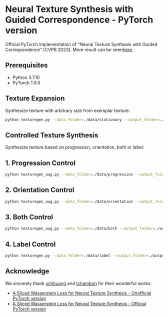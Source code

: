 # Neural Texture Synthesis with Guided Correspondence - PyTorch version
Official PyTorch implementation of "Neural Texture Synthesis with Guided Correspondence" [CVPR 2023]. More result can be seen[here](https://eliotchenkj.github.io/Guided-Correspondence-Loss-Sup/).

## Prerequisites
* Python 3.7.10
* PyTorch 1.9.0

## Texture Expansion
Synthesize texture with arbitrary size from exemplar texture:
```bash
python texturegen.py --data_folder=./data/stationary --output_folder=./outputs/result_synthesis --image_name=11.jpg --size=256 --output_size=512 512 --base_iters=500 --finetune_iters=0
```

## Controlled Texture Synthesis
Synthesize texture based on progression, orientation, both or label:
## 1. Progression Control
```bash
python texturegen_aug.py --data_folder=./data/progression --output_folder=./outputs/result_progression --image_name=6.jpg --refer_prog_name=6_prog.png --trg_prog_name=1_prog.png --lambda_progression=50 --lambda_occurrence=0.05 --output_size=512 512 --scales=0.25 0.5 0.75 1 --use_flip
```

## 2. Orientation Control
```bash
python texturegen_aug.py --data_folder=./data/orientation --output_folder=./outputs/result_orientation --image_name=20.jpg --trg_orient_name=target_orient-1.npy --lambda_orientation=5 --lambda_occurrence=0.05 --output_size=512 512 --scales=0.25 0.5 0.75 1
```

## 3. Both Control
```bash
python texturegen_aug.py --data_folder=./data/both --output_folder=./outputs/result_both --image_name=1.jpg --refer_prog_name=1_prog.jpg --trg_prog_name=1_prog.jpg --trg_orient_name=x_orient.npy --lambda_progression=10 --lambda_orientation=1 --lambda_occurrence=0.05 --output_size=512 512 --scales=0.25 0.5 0.75 1
```

## 4. Label Control
```bash
python texturegen.py --data_folder=./data/label --output_folder=./outputs/result_label --image_name=1-image.jpg --refer_prog_name=1-label.jpg --trg_prog_name=cat.jpg --lambda_progression=10 --lambda_occurrence=0.05 --size=256 --output_size=512 512
```

## Acknowledge
We sincerely thank [xchhuang](https://github.com/xchhuang) and [tchambon](https://github.com/tchambon) for their wonderful works:
- [A Sliced Wasserstein Loss for Neural Texture Synthesis - Unofficial PyTorch version](https://github.com/xchhuang/pytorch_sliced_wasserstein_loss)
- [A Sliced Wasserstein Loss for Neural Texture Synthesis - Official PyTorch version](https://github.com/tchambon/A-Sliced-Wasserstein-Loss-for-Neural-Texture-Synthesis)
